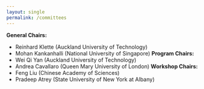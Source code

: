 ```yaml
---
layout: single
permalink: /committees
---
```

**General Chairs:**
- Reinhard Klette (Auckland University of Technology)
- Mohan Kankanhalli (National University of Singapore)
**Program Chairs:**
- Wei Qi Yan (Auckland University of Technology)
- Andrea Cavallaro (Queen Mary University of London)
**Workshop Chairs:**
- Feng Liu (Chinese Academy of Sciences)
- Pradeep Atrey (State University of New York at Albany)